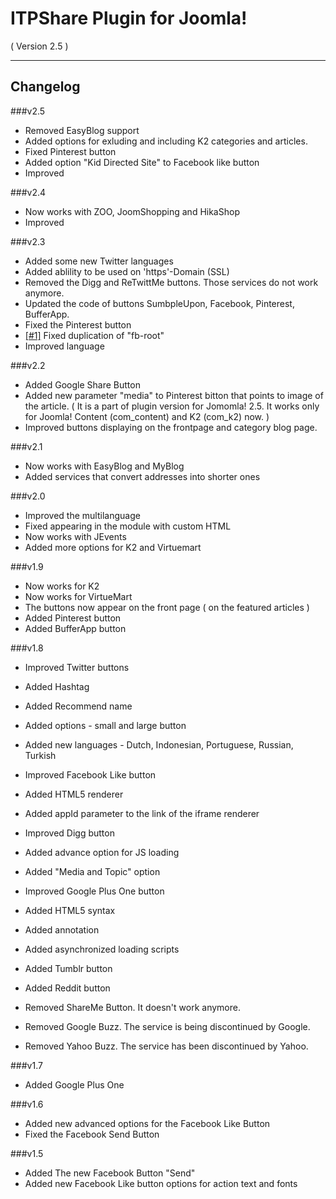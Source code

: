ITPShare Plugin for Joomla! 
==========================
( Version 2.5 )
- - -

Changelog
---------

###v2.5

* Removed EasyBlog support
* Added options for exluding and including K2 categories and articles.
* Fixed Pinterest button
* Added option "Kid Directed Site" to Facebook like button
* Improved 

###v2.4

* Now works with ZOO, JoomShopping and HikaShop
* Improved

###v2.3

* Added some new Twitter languages
* Added ablility to be used on 'https'-Domain (SSL)
* Removed the Digg and ReTwittMe buttons. Those services do not work anymore.
* Updated the code of buttons SumbpleUpon, Facebook, Pinterest, BufferApp.
* Fixed the Pinterest button
* [[#1]](https://github.com/ITPrism/ITPShare-Plugin/issues/1 "Valid CSS for Facebook Like with multiple instances.") Fixed duplication of "fb-root"
* Improved language

###v2.2

* Added Google Share Button
* Added new parameter "media" to Pinterest bitton that points to image of the article. 
( It is a part of plugin version for Jomomla! 2.5. It works only for Joomla! Content (com_content) and K2 (com_k2) now. )
* Improved buttons displaying on the frontpage and category blog page. 

###v2.1

* Now works with EasyBlog and MyBlog
* Added services that convert addresses into shorter ones

###v2.0

* Improved the multilanguage
* Fixed appearing in the module with custom HTML  
* Now works with JEvents
* Added more options for K2 and Virtuemart

###v1.9

* Now works for K2
* Now works for VirtueMart
* The buttons now appear on the front page ( on the featured articles )
* Added Pinterest button
* Added BufferApp button

###v1.8

* Improved Twitter buttons
 * Added Hashtag
 * Added Recommend name
 * Added options - small and large button
 * Added new languages - Dutch, Indonesian, Portuguese, Russian, Turkish

* Improved Facebook Like button
 * Added HTML5 renderer
 * Added appId parameter to the link of the iframe renderer
 
* Improved Digg button
 * Added advance option for JS loading
 * Added "Media and Topic" option
 
* Improved Google Plus One button
 * Added HTML5 syntax 
 * Added annotation
 * Added asynchronized loading scripts
  
* Added Tumblr button
* Added Reddit button

* Removed ShareMe Button. It doesn't work anymore.
* Removed Google Buzz. The service is being discontinued by Google.
* Removed Yahoo Buzz. The service has been discontinued by Yahoo.

###v1.7

* Added Google Plus One

###v1.6

* Added new advanced options for the Facebook Like Button
* Fixed the Facebook Send Button

###v1.5

* Added The new Facebook Button "Send"
* Added new Facebook Like button options for action text and fonts